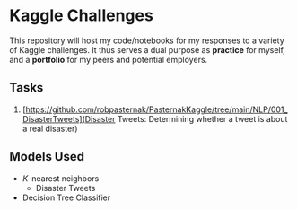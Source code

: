 # Kaggle Challenges

This repository will host my code/notebooks for my responses to a variety of Kaggle challenges. It thus serves a dual purpose as **practice** for myself, and a **portfolio** for my peers and potential employers.

## Tasks

1. [https://github.com/robpasternak/PasternakKaggle/tree/main/NLP/001_DisasterTweets](Disaster Tweets: Determining whether a tweet is about a real disaster)

## Models Used
- _K_-nearest neighbors
  - Disaster Tweets
- Decision Tree Classifier
